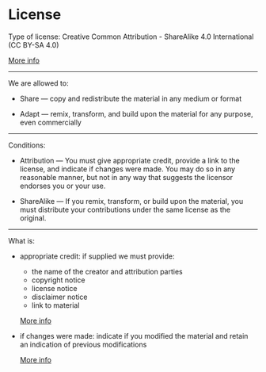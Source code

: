 # License

Type of license: Creative Common Attribution - ShareAlike 4.0 International (CC BY-SA 4.0)

[More info](https://creativecommons.org/licenses/by-sa/4.0/)

---

We are allowed to:

* Share — copy and redistribute the material in any medium or format

* Adapt — remix, transform, and build upon the material
for any purpose, even commercially

---

Conditions:

* Attribution — You must give appropriate credit, provide a link to the license, and indicate if changes were made. You may do so in any reasonable manner, but not in any way that suggests the licensor endorses you or your use.

* ShareAlike — If you remix, transform, or build upon the material, you must distribute your contributions under the same license as the original.

---

What is:

- appropriate credit: if supplied we must provide:
    - the name of the creator and attribution parties
    - copyright notice
    - license notice
    - disclaimer notice
    - link to material
    
    [More info](https://wiki.creativecommons.org/License_Versions#Detailed_attribution_comparison_chart)

- if changes were made: indicate if you modified the material and retain an indication of previous modifications

    [More info](https://wiki.creativecommons.org/License_Versions#Modifications_and_adaptations_must_be_marked_as_such)